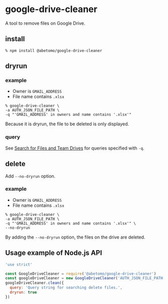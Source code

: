 # google-drive-cleaner
A tool to remove files on Google Drive.

## install
```
% npm install @abetomo/google-drive-cleaner
```

## dryrun
### example
* Owner is `GMAIL_ADDRESS`
* File name contains `.xlsx`

```
% google-drive-cleaner \
-a AUTH_JSON_FILE_PATH \
-q "'GMAIL_ADDRESS' in owners and name contains '.xlsx'"
```

Because it is dryrun, the file to be deleted is only displayed.

### query
See [Search for Files and Team Drives](https://developers.google.com/drive/v3/web/search-parameters) for queries specified with `-q`.


## delete
Add `--no-dryrun` option.

### example
* Owner is `GMAIL_ADDRESS`
* File name contains `.xlsx`

```
% google-drive-cleaner \
-a AUTH_JSON_FILE_PATH \
-q "'GMAIL_ADDRESS' in owners and name contains '.xlsx'" \
--no-dryrun
```

By adding the `--no-dryrun` option, the files on the drive are deleted.

## Usage example of Node.js API
```javascript
'use strict'

const GoogleDriveCleaner = require('@abetomo/google-drive-cleaner')
const googleDriveCleaner = new GoogleDriveCleaner('AUTH_JSON_FILE_PATH')
googleDriveCleaner.clean({
  query: 'Query string for searching delete files.',
  dryrun: true
})
```
